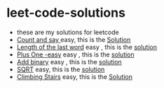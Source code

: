# leet-code-solutions
  - these are my solutions for leetcode
  - [Count and say ](https://leetcode.com/problems/count-and-say) easy, this is the [Solution](https://leetcode.com/problems/count-and-say/submissions/)
  - [Length of the last word](https://leetcode.com/problems/length-of-last-word/) easy , this is the [solution](https://github.com/MasmoudiOmar/leet-code-solutions/blob/master/Length%20of%20the%20last%20word%20-%20easy.cpp)
  - [Plus One -easy](https://leetcode.com/problems/plus-one) easy , this is the [solution](https://github.com/MasmoudiOmar/leet-code-solutions/blob/master/Plus%20one%20-easy.cpp)
  - [Add binary](https://leetcode.com/problems/add-binary) easy , this is the [solution](https://github.com/MasmoudiOmar/leet-code-solutions/blob/master/add%20binary%20-easy.cpp)
  - [SQRT](https://leetcode.com/problems/sqrtx) easy, this is the [solution](https://github.com/MasmoudiOmar/leet-code-solutions/blob/6ef45e1584d0f029200cd5ee1da3b5e6e56374a5/sqrt%20-easy.cpp)
  - [Climbing Stairs](https://leetcode.com/problems/climbing-stairs) easy, this is the [Solution](https://github.com/MasmoudiOmar/leet-code-solutions/blob/master/Climbing%20Stairs)
